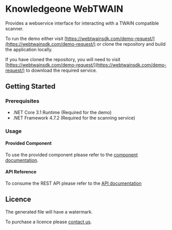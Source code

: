 # Knowledgeone WebTWAIN
Provides a webservice interface for interacting with a TWAIN compatible scanner.

To run the demo either visit [https://webtwainsdk.com/demo-request/](https://webtwainsdk.com/demo-request/) or clone the repository and build the application locally.

If you have cloned the repository, you will need to visit [https://webtwainsdk.com/demo-request/](https://webtwainsdk.com/demo-request/) to download the required service.

## Getting Started

### Prerequisites
* .NET Core 3.1 Runtime (Required for the demo)
* .NET Framework 4.7.2 (Required for the scanning service)

### Usage

#### Provided Component
To use the provided component please refer to the [component documentation](./docs/reference/component.md).

#### API Reference
To consume the REST API please refer to the [API documentation](./docs/reference/service.md)

## Licence
The generated file will have a watermark.

To purchase a licence please [contact us](https://webtwainsdk.com/contact-us/).
